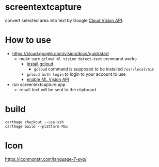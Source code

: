 
screentextcapture
====

convert selected area into text by Google [Cloud Vision API](https://cloud.google.com/vision/).


# How to use

- https://cloud.google.com/vision/docs/quickstart
  - make sure `gcloud ml vision detect-text` command works
    - [install gcloud](https://cloud.google.com/sdk/docs/quickstart-macos)
      - `gcloud` command is supposed to be installed `/usr/local/bin`
    - `gcloud auth login` to login to your account to use
    - [enable ML Vision API](https://console.developers.google.com/iam-admin/iam/project)
- run screentextcapture.app
  - result text will be sent to the clipboard

# build

```
carthage checkout --use-ssh
carthage build --platform Mac
```

# Icon

https://iconmonstr.com/language-7-svg/
